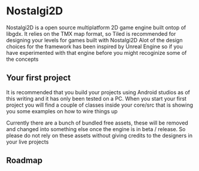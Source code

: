# Nostalgi2D
Nostalgi2D is a open source multiplatform 2D game engine built ontop of libgdx.
It relies on the TMX map format, so Tiled is recommended for designing your levels for games built with Nostalgi2D
Alot of the design choices for the framework has been inspired by Unreal Engine so if you have experimented with that engine before you might recoginize some of the concepts

## Your first project
It is recommended that you build your projects using Android studios as of this writing and it has only been tested on a PC.
When you start your first project you will find a couple of classes inside your core/src that is showing you some examples on how to wire things up

Currently there are a bunch of bundled free assets, these will be removed and changed into something else once the engine is in beta / release.
So please do not rely on these assets without giving credits to the designers in your live projects

## Roadmap

